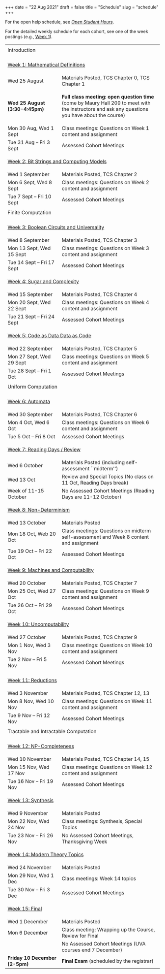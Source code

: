 +++
date = "22 Aug 2021"
draft = false
title = "Schedule"
slug = "schedule"
+++


<p>
</p>
<p>

For the open help schedule, see [_Open Student Hours_](/openhours/).

For the detailed weekly schedule for each cohort, see one of the week postings (e.g., [Week 1](/week1)).
</p>
   <table class="fschedule">
   <tbody>

<tr class="blankspace"><td></td><td></td></tr>
<tr>
<td class="section" colspan=2>
Introduction
</td>
</tr>
<tr class="blankspace"><td></td><td></td></tr>

   <tr>
   <td class="week" colspan=2>

[Week 1: Mathematical Definitions](/week1)
</td>
</tr>
<tr>
<td width="35%">
Wed 25 August
</td>
<td width="65%">
Materials Posted, TCS Chapter 0, TCS Chapter 1
</td>
</tr>
<tr>
   <td>
<b>Wed 25 August (3:30-4:45pm)</b>
   </td>
   <td>

<b>Full class meeting: open question time</b> (come by Maury Hall 209
to meet with the instructors and ask any questions you have about the
course)

   </td>
</tr>
<tr>
<td> 
Mon 30 Aug, Wed 1 Sept
</td>
<td>
Class meetings: Questions on Week 1 content and assignment
</td>
</tr>

<tr>
<td> 
Tue 31 Aug &ndash; Fri 3 Sept
</td>
<td>
Assessed Cohort Meetings
</td>
</tr>

   <tr>
   <td class="week" colspan=2>

[Week 2: Bit Strings and Computing Models](/week2)
   </td>
</tr>
<tr>
<td>
Wed 1 September
</td>
<td>
Materials Posted, TCS Chapter 2
</td>
</tr>

<tr>
<td> 
Mon 6 Sept, Wed 8 Sept
</td>
<td>
Class meetings: Questions on Week 2 content and assignment
</td>
</tr>

<tr>
<td>
Tue 7 Sept &ndash; Fri 10 Sept
</td>
<td>
Assessed Cohort Meetings
</td>
</tr>

<tr class="blankspace"><td></td><td></td></tr>
<tr>
<td class="section" colspan=2>
Finite Computation
</td>
</tr>
<tr class="blankspace"><td></td><td></td></tr>

<tr>
<td class="week" colspan=2>

[Week 3: Boolean Circuits and Universality](/week3)

</td>
</tr>
<tr>
<td>
Wed 8 September
</td>
<td>
Materials Posted, TCS Chapter 3
</td>
</tr>

<tr>
<td> 
Mon 13 Sept, Wed 15 Sept
</td>
<td>
Class meetings: Questions on Week 3 content and assignment
</td>
</tr>

<tr>
<td>
Tue 14 Sept &ndash; Fri 17 Sept
</td>
<td>
Assessed Cohort Meetings
</td>
</tr>


<tr>
<td class="week" colspan=2>

[Week 4: Sugar and Complexity](/week4)
</td>
</tr>
<tr>
<td>
Wed 15 September
</td>
<td>
Materials Posted, TCS Chapter 4
</td>
</tr>

<tr>
<td> 
Mon 20 Sept, Wed 22 Sept
</td>
<td>
Class meetings: Questions on Week 4 content and assignment
</td>
</tr>

<tr>
<td>
Tue 21 Sept &ndash; Fri 24 Sept
</td>
<td>
Assessed Cohort Meetings
</td>
</tr>

<tr>
<td class="week" colspan=2>

[Week 5: Code as Data Data as Code](/week5)
</td>
</tr>

<tr>
<td>
Wed 22 September
</td>
<td>
Materials Posted, TCS Chapter 5
</td>
</tr>
<tr>
<td> 
Mon 27 Sept, Wed 29 Sept
</td>
<td>
Class meetings: Questions on Week 5 content and assignment
</td>
</tr>

<tr>
<td>
Tue 28 Sept &ndash; Fri 1 Oct
</td>
<td>
Assessed Cohort Meetings
</td>
</tr>


<tr class="blankspace"><td colspan=2 class="blankspace"></td></tr>

<tr>
<td class="section" colspan=2>
Uniform Computation
</td>
</tr>

<tr class="blankspace"><td colspan=2 class="blankspace"></td></tr>
<tr>
<td class="week" colspan=2>

[Week 6: Automata](/week6)
</td>
</tr>
<tr>
<td>
Wed 30 September
</td>
<td>
Materials Posted, TCS Chapter 6
</td>
</tr>

<tr>
<td> 
Mon 4 Oct, Wed 6 Oct
</td>
<td>
Class meetings: Questions on Week 6 content and assignment
</td>
</tr>


<tr>
<td>
Tue 5 Oct &ndash; Fri 8 Oct
</td>
<td>
Assessed Cohort Meetings
</td>
</tr>

<tr>
<td class="week" colspan=2>

[Week 7: Reading Days / Review](/week7)
</td>
</tr>
<tr>
<td>
Wed 6 October
</td>
<td>
Materials Posted (including self-assessment ``midterm'')
</td>
</tr>
<tr>
<td> 
Wed 13 Oct
</td>
<td>
Review and Special Topics 
(No class on 11 Oct, Reading Days break)
</td>
</tr>

<tr>
<td>
Week of 11-15 October
</td>
<td>
No Assessed Cohort Meetings (Reading Days are 11-12 October)
</td>
</tr>

<tr>
<td class="week" colspan=2>

[Week 8: Non-Determinism](/week8)
</td>
</tr>
<tr>
<td>
Wed 13 October
</td>
<td>
Materials Posted
</td>
</tr>
<tr>
<td> 
Mon 18 Oct, Web 20 Oct
</td>
<td>
Class meetings: Questions on midterm self-assessment and Week 8 content and assignment
</td>
</tr>

<tr>
<td>
Tue 19 Oct &ndash; Fri 22 Oct
</td>
<td>
Assessed Cohort Meetings
</td>
</tr>

<tr>
<td class="week" colspan=2>

[Week 9: Machines and Computability](/week9)
</td>
</tr>
<tr>
<td>
Wed 20 October
</td>
<td>
Materials Posted, TCS Chapter 7
</td>
</tr>
<tr>
<td> 
Mon 25 Oct, Wed 27 Oct
</td>
<td>
Class meetings: Questions on Week 9 content and assignment
</td>
</tr>
<tr>
<td>
Tue 26 Oct &ndash; Fri 29 Oct
</td>
<td>
Assessed Cohort Meetings
</td>
</tr>

<tr>
<td class="week" colspan=2>

[Week 10: Uncomputability](/week10)
</td>
</tr>
<tr>
<td>
Wed 27 October
</td>
<td>
Materials Posted, TCS Chapter 9
</td>
</tr>

<tr>
<td> 
Mon 1 Nov, Wed 3 Nov
</td>
<td>
Class meetings: Questions on Week 10 content and assignment
</td>
</tr>

<tr>
<td>
Tue 2 Nov &ndash; Fri 5 Nov
</td>
<td>
Assessed Cohort Meetings
</td>
</tr>

<tr class="blankspace"><td></td><td></td></tr>


<tr>
<td class="week" colspan=2>

[Week 11: Reductions](/week11)</br>
</td>
</tr>

<tr>
<td>
Wed 3 November
</td>
<td>
Materials Posted, TCS Chapter 12, 13
</td>
</tr>

<tr>
<td> 
Mon 8 Nov, Wed 10 Nov
</td>
<td>
Class meetings: Questions on Week 11 content and assignment
</td>
</tr>

<tr>
<td>
Tue 9 Nov &ndash; Fri 12 Nov
</td>
<td>
Assessed Cohort Meetings
</td>
</tr>



<tr class="blankspace"><td></td><td></td></tr>
<tr>
<td class="section" colspan=2>
Tractable and Intractable Computation
</td>
</tr>

<tr class="blankspace"><td></td><td></td></tr>

<tr>
<td class="week" colspan=2>

[Week 12: NP-Completeness](/week12)
</td>
</tr>
<tr>
<td>
Wed 10 November
</td>
<td>
Materials Posted, TCS Chapter 14, 15
</td>
</tr>

<tr>
<td> 
Mon 15 Nov, Wed 17 Nov
</td>
<td>
Class meetings: Questions on Week 12 content and assignment
</td>
</tr>

<tr>
<td>
Tue 16 Nov &ndash; Fri 19 Nov
</td>
<td>
Assessed Cohort Meetings
</td>
</tr>

<tr>
<td class="week" colspan=2>

[Week 13: Synthesis](/week13)
</td>
</tr>
<tr>
<td>
Wed 9 November
</td>
<td>
Materials Posted
</td>
</tr>

<tr>
<td> 
Mon 22 Nov, Wed 24 Nov
</td>
<td>
Class meetings: Synthesis, Special Topics
</td>
</tr>

<tr>
<td>
Tue 23 Nov &ndash; Fri 26 Nov
</td>
<td>
No Assessed Cohort Meetings, Thanksgiving Week
</td>
</tr>


<tr>
<td class="week" colspan=2>

[Week 14: Modern Theory Topics](/week14)
</td>
</tr>
<tr>
<td>
Wed 24 November
</td>
<td>
Materials Posted
</td>
</tr>

<tr>
<td> 
Mon 29 Nov, Wed 1 Dec
</td>
<td>
Class meetings: Week 14 topics
</td>
</tr>

<tr>
<td>
Tue 30 Nov &ndash; Fri 3 Dec
</td>
<td>
Assessed Cohort Meetings
</td>
</tr>




<tr>
<td class="week" colspan=2>

[Week 15: Final](/week15)
</td>
</tr>
<tr>
<td>
Wed 1 December
</td>
<td>
Materials Posted
</td>
</tr>

<tr>
<td> 
Mon 6 December
</td>
<td>
Class meeting: Wrapping up the Course, Review for Final
</td>
</tr>

<tr>
<td>
</td>
<td>
No Assessed Cohort Meetings (UVA courses end 7 December)
</td>
</tr>

<tr>
<td>
<b>Friday 10 December (2-5pm)</b>
</td>
<td>
<b>Final Exam</b> (scheduled by the registrar)
</td>
</tr>
</table>

